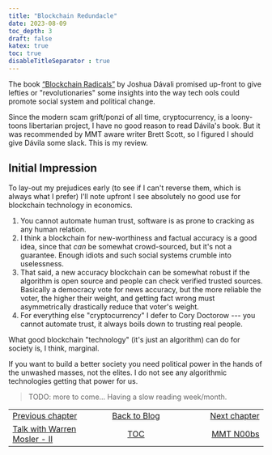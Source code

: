 ```yaml
---
title: "Blockchain Redundacle"
date: 2023-08-09
toc_depth: 3
draft: false
katex: true
toc: true
disableTitleSeparator : true
---
```


The book [“Blockchain Radicals”](https://www.penguinrandomhouse.com/books/725770/blockchain-radicals-by-josh-davila/) 
by Joshua Dávali promised up-front to give lefties or "revolutionaries" some insights 
into the way tech ools could promote social system and political change.

Since the modern scam grift/ponzi of all time, cryptocurrency, is a loony-toons 
libertarian project, I have no good reason to read Dávila's book. But it was 
recommended by MMT aware writer Brett Scott, so I figured I should give Dávila 
some slack. This is my review.

## Initial Impression

To lay-out my prejudices early (to see if I can't reverse them, which is always what 
I prefer) I'll note upfront I see absolutely no good use for blockchain technology in 
economics.

1. You cannot automate human trust, software is as prone to cracking as any human 
relation.
2. I think a blockchain for new-worthiness and factual accuracy is a good idea, since 
that *can* be somewhat crowd-sourced, but it's not a guarantee. Enough idiots and 
such social systems crumble into uselessness.
3. That said, a new accuracy blockchain can be somewhat robust if the algorithm is 
open source and people can check verified trusted sources. Basically a democracy vote 
for news accuracy, but the more reliable the voter, the higher their weight, and 
getting fact wrong must asymmetrically drastically reduce that voter's weight.
4. For everything else "cryptocurrency" I defer to Cory Doctorow --- you cannot 
automate trust, it always boils down to trusting real people.

What good blockchain "technology" (it's just an algorithm) can do for society is, I 
think, marginal. 

If you want to build a better society you need political power in the hands of the 
unwashed masses, not the elites. I do not see any algorithmic technologies getting 
that power for us.

>TODO: more to come...
Having a slow reading week/month. 




<table style="border-collapse: collapse; border=0;">
    <colgroup>
       <col span="1" style="width: 25%;">
       <col span="1" style="width: 15%;">
       <col span="1" style="width: 25%;">
    </colgroup>
<tr style="border: 1px solid color:#0f0f0f;">
<td style="border: 1px solid color:#0f0f0f;"><a href="../32_warrenmosler2">Previous chapter</a></td>
<td style="border: 1px solid color:#0f0f0f; text-align:center;"><a href="../">Back to Blog</a></td>
<td style="border: 1px solid color:#0f0f0f; text-align:right;"><a href="../34_mmtnoobs">Next chapter</a></td>
</tr>
<tr style="border: 1px solid color:#0f0f0f;">
<td style="border: 1px solid color:#0f0f0f;"><a href="../32_warrenmosler2">Talk with Warren Mosler - II</a></td>
<td style="border: 1px solid color:#0f0f0f; text-align:center;"><a href="../">TOC</a></td>
<td style="border: 1px solid color:#0f0f0f; text-align:right;"><a href="../34_mmtnoobs">MMT N00bs</a></td>
</tr>
</table>

